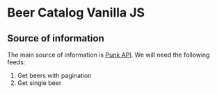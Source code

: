 # Beer Catalog Vanilla JS

## Source of information

The main source of information is [Punk API](https://punkapi.com/documentation/v2).
We will need the following feeds:

1. Get beers with pagination
2. Get single beer
